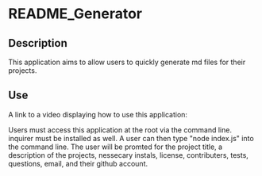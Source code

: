# README_Generator

## Description

This application aims to allow users to quickly generate md files for their projects.

## Use

A link to a video displaying how to use this application: 

Users must access this application at the root via the command line. inquirer must be installed as well. A user can then type "node index.js" into the command line. The user will be promted for the project title, a description of the projects, nessecary instals, license, contributers, tests, questions, email, and their github account.

